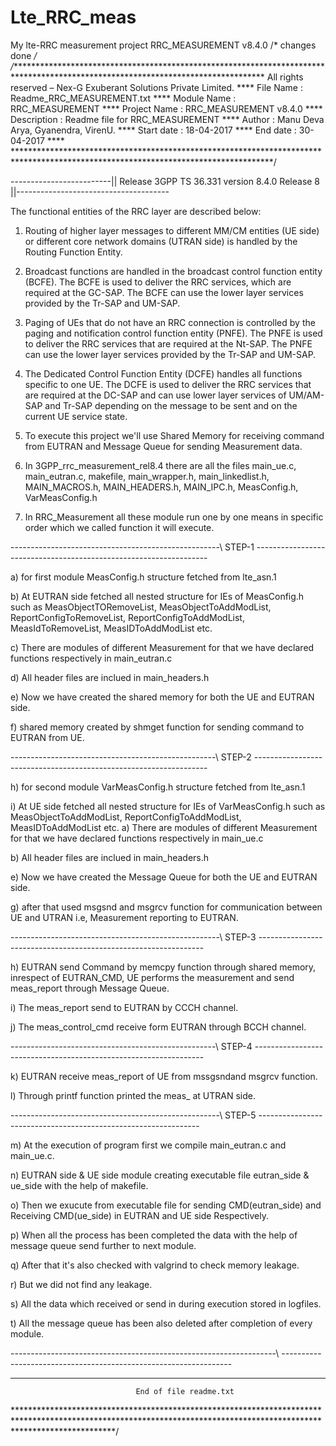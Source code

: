 # Lte_RRC_meas
My lte-RRC measurement project RRC_MEASUREMENT v8.4.0
﻿/* changes done */
/********************************************************************************************************************************** 
All rights reserved – Nex-G Exuberant Solutions Private Limited.                                                              **** 
File Name    : Readme_RRC_MEASUREMENT.txt                                                                                     **** 
Module Name  : RRC_MEASUREMENT                                                                                                **** 
Project Name : RRC_MEASUREMENT v8.4.0                                                                                         **** 
Description  : Readme file for RRC_MEASUREMENT                                                                               **** 
Author       : Manu Deva Arya, Gyanendra, VirenU.                                                                             **** 
Start date   : 18-04-2017                                                                                                     **** 
End date     : 30-04-2017                                                                                                     ****
***********************************************************************************************************************************/

-------------------------||        Release  3GPP TS 36.331 version 8.4.0 Release 8         ||--------------------------------------

The functional entities of the RRC layer are described below:

1) Routing of higher layer messages to different MM/CM entities (UE side) or different core network domains
   (UTRAN side) is handled by the Routing Function Entity.

2) Broadcast functions are handled in the broadcast control function entity (BCFE). The BCFE is used to deliver
   the RRC services, which are required at the GC-SAP.
   The BCFE can use the lower layer services provided by the Tr-SAP and UM-SAP.

3) Paging of UEs that do not have an RRC connection is controlled by the paging and notification control function
   entity (PNFE).
   The PNFE is used to deliver the RRC services that are required at the Nt-SAP.
   The PNFE can use the lower layer services provided by the Tr-SAP and UM-SAP.

4) The Dedicated Control Function Entity (DCFE) handles all functions specific to one UE.
   The DCFE is used to deliver the RRC services that are required at the DC-SAP and can use lower layer services of UM/AM-SAP and
   Tr-SAP depending on the message 
    to be sent and on the current UE service state.

5) To execute this project we'll use Shared Memory for receiving command from EUTRAN and Message Queue for sending Measurement data.

6) In 3GPP_rrc_measurement_rel8.4 there are all the files main_ue.c, main_eutran.c, makefile, main_wrapper.h, main_linkedlist.h,     
   MAIN_MACROS.h, MAIN_HEADERS.h, MAIN_IPC.h, MeasConfig.h, VarMeasConfig.h
   
7) In RRC_Measurement all these module run one by one means in specific order which we called function it will execute.


----------------------------------------------------\      STEP-1     \------------------------------------------------------------------

a) for first module MeasConfig.h structure fetched from lte_asn.1

b) At EUTRAN side fetched all nested structure for IEs  of MeasConfig.h such as MeasObjectTORemoveList, MeasObjectToAddModList,
   ReportConfigToRemoveList, ReportConfigToAddModList, MeasIdToRemoveList, MeasIDToAddModList etc.

c) There are modules of different Measurement for that we have declared functions respectively in  main_eutran.c

d) All header files are inclued in main_headers.h 

e) Now we have created the shared memory for both the  UE and EUTRAN side.

f) shared memory created by shmget function for sending command to EUTRAN from UE.


---------------------------------------------------\       STEP-2     \------------------------------------------------------------------

h) for second module VarMeasConfig.h structure fetched from lte_asn.1

i) At UE side fetched all nested structure for IEs  of VarMeasConfig.h such as MeasObjectToAddModList, ReportConfigToAddModList,
   MeasIDToAddModList etc.
a) There are modules of different Measurement for that we have declared functions respectively in  main_ue.c

b) All header files are inclued in main_headers.h 

e) Now we have created the Message Queue for both the  UE and EUTRAN side.

g) after that used msgsnd and msgrcv function for communication between UE and UTRAN i.e, Measurement reporting to  EUTRAN.



----------------------------------------------------\       STEP-3     \----------------------------------------------------------------


h) EUTRAN send Command by memcpy function through shared memory, inrespect of EUTRAN_CMD, UE performs the measurement and send meas_report
   through Message Queue.

i) The meas_report send to EUTRAN  by CCCH channel.

j) The meas_control_cmd receive form EUTRAN through BCCH channel.


---------------------------------------------------\       STEP-4     \-----------------------------------------------------------------

k) EUTRAN receive meas_report of UE from mssgsndand msgrcv function.

l) Through printf function printed the meas_ at UTRAN side.


----------------------------------------------------\       STEP-5     \---------------------------------------------------------------

m) At the execution of program first we compile main_eutran.c and main_ue.c.

n) EUTRAN side & UE side module creating executable file eutran_side & ue_side with the help of makefile.

o) Then we exucute from executable file for sending CMD(eutran_side) and Receiving CMD(ue_side) in EUTRAN and UE side Respectively. 

p) When all the process has been completed the data with the help of message queue send further to next module.

q) After that it's also checked with valgrind to check memory leakage.

r) But we did not find any leakage.

s) All the data which received or send in during execution stored in logfiles.

t) All the message queue has been also deleted after completion of every module.


------------------------------------------------------------------\   \-----------------------------------------------------------------




********************************************************************************************************************************************************************

        						End of file readme.txt

**********************************************************************************************************************************************************************/
	

